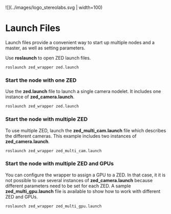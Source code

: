 ![](../images/logo_stereolabs.svg | width=100)

# Launch Files

Launch files provide a convenient way to start up multiple nodes and a master, as well as setting parameters.

Use **roslaunch** to open ZED launch files.
```
roslaunch zed_wrapper zed.launch
```

### Start the node with one ZED
Use the **zed.launch** file to launch a single camera nodelet. It includes one instance of **zed\_camera.launch**.
```
roslaunch zed_wrapper zed.launch
```

### Start the node with multiple ZED
To use multiple ZED, launch the **zed\_multi\_cam.launch** file which describes the different cameras. This example includes two instances of **zed\_camera.launch**.
```
roslaunch zed_wrapper zed_multi_cam.launch
```

### Start the node with multiple ZED and GPUs
You can configure the wrapper to assign a GPU to a ZED. In that case, it it is not possible to use several instances of **zed\_camera.launch** because different parameters need to be set for each ZED.
A sample **zed\_multi\_gpu.launch** file is available to show how to work with different ZED and GPUs.
```
roslaunch zed_wrapper zed_multi_gpu.launch
```
